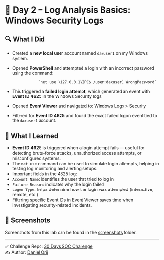 # 📅 Day 2 – Log Analysis Basics: Windows Security Logs

## 🔍 What I Did

- Created a **new local user** account named `daxuser1` on my Windows system.
- Opened **PowerShell** and attempted a login with an incorrect password using the command:

                  `net use \127.0.0.1\IPC$ /user:daxuser1 WrongPassword`

- This triggered a **failed login attempt**, which generated an event with **Event ID 4625** in the Windows Security logs.
- Opened **Event Viewer** and navigated to:
Windows Logs > Security

- Filtered for **Event ID 4625** and found the exact failed logon event tied to the `daxuser1` account.

## 🧠 What I Learned

- **Event ID 4625** is triggered when a login attempt fails — useful for detecting brute-force attacks, unauthorized access attempts, or misconfigured systems.
- The `net use` command can be used to simulate login attempts, helping in testing log monitoring and alerting setups.
- Important fields in the 4625 log:
- `Account Name`: identifies the user that tried to log in
- `Failure Reason`: indicates why the login failed
- `Logon Type`: helps determine how the login was attempted (interactive, remote, etc.)
- Filtering specific Event IDs in Event Viewer saves time when investigating security-related incidents.

## 📸 Screenshots

Screenshots from this lab can be found in the [screenshots](./screenshots) folder.

---

✅ Challenge Repo: [30 Days SOC Challenge](https://github.com/0xrajneesh/30-Days-SOC-Challenge-Beginner)  
✍️ Author: [Daniel Orji](https://www.linkedin.com/in/danielorji1542002)
